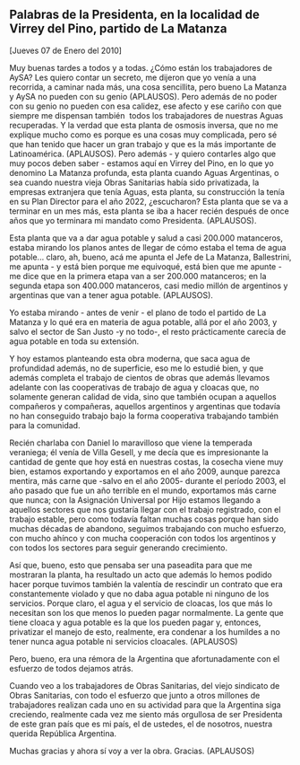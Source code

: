 Palabras de la Presidenta, en la localidad de Virrey del Pino, partido de La Matanza
------------------------------------------------------------------------------------

[Jueves 07 de Enero del 2010]

Muy buenas tardes a todos y a todas. ¿Cómo están los trabajadores de
AySA? Les quiero contar un secreto, me dijeron que yo venía a una
recorrida, a caminar nada más, una cosa sencillita, pero bueno La
Matanza y AySA no pueden con su genio (APLAUSOS). Pero además de no
poder con su genio no pueden con esa calidez, ese afecto y ese cariño
con que siempre me dispensan también  todos los trabajadores de nuestras
Aguas recuperadas. Y la verdad que esta planta de osmosis inversa, que
no me explique mucho como es porque es una cosas muy complicada, pero sé
que han tenido que hacer un gran trabajo y que es la más importante de
Latinoamérica. (APLAUSOS). Pero además - y quiero contarles algo que muy
pocos deben saber - estamos aquí en Virrey del Pino, en lo que yo
denomino La Matanza profunda, esta planta cuando Aguas Argentinas, o sea
cuando nuestra vieja Obras Sanitarias había sido privatizada, la
empresas extranjera que tenía Aguas, esta planta, su construcción la
tenía en su Plan Director para el año 2022, ¿escucharon? Esta planta que
se va a terminar en un mes más, esta planta se iba a hacer recién
después de once años que yo terminara mi mandato como Presidenta.
(APLAUSOS).

Esta planta que va a dar agua potable y salud a casi 200.000 matanceros,
estaba mirando los planos antes de llegar de cómo estaba el tema de agua
potable... claro, ah, bueno, acá me apunta el Jefe de La Matanza,
Ballestrini, me apunta - y está bien porque me equivoqué, está bien que
me apunte - me dice que en la primera etapa van a ser 200.000
matanceros; en la segunda etapa son 400.000 matanceros, casi medio
millón de argentinos y argentinas que van a tener agua potable.
(APLAUSOS).

Yo estaba mirando - antes de venir - el plano de todo el partido de La
Matanza y lo qué era en materia de agua potable, allá por el año 2003, y
salvo el sector de San Justo -y no todo-, el resto prácticamente carecía
de agua potable en toda su extensión.

Y hoy estamos planteando esta obra moderna, que saca agua de profundidad
además, no de superficie, eso me lo estudié bien, y que además completa
el trabajo de cientos de obras que además llevamos adelante con las
cooperativas de trabajo de agua y cloacas que, no solamente generan
calidad de vida, sino que también ocupan a aquellos compañeros y
compañeras, aquellos argentinos y argentinas que todavía no han
conseguido trabajo bajo la forma cooperativa trabajando también para la
comunidad.

Recién charlaba con Daniel lo maravilloso que viene la temperada
veraniega; él venía de Villa Gesell, y me decía que es impresionante la
cantidad de gente que hoy está en nuestras costas, la cosecha viene muy
bien, estamos exportando y exportamos en el año 2009, aunque parezca
mentira, más carne que -salvo en el año 2005- durante el período 2003,
el año pasado que fue un año terrible en el mundo, exportamos más carne
que nunca; con la Asignación Universal por Hijo estamos llegando a
aquellos sectores que nos gustaría llegar con el trabajo registrado, con
el trabajo estable, pero como todavía faltan muchas cosas porque han
sido muchas décadas de abandono, seguimos trabajando con mucho esfuerzo,
con mucho ahínco y con mucha cooperación con todos los argentinos y con
todos los sectores para seguir generando crecimiento.

Así que, bueno, esto que pensaba ser una paseadita para que me mostraran
la planta, ha resultado un acto que además lo hemos podido hacer porque
tuvimos también la valentía de rescindir un contrato que era
constantemente violado y que no daba agua potable ni ninguno de los
servicios. Porque claro, el agua y el servicio de cloacas, los que más
lo necesitan son los que menos lo pueden pagar normalmente. La gente que
tiene cloaca y agua potable es la que los pueden pagar y, entonces,
privatizar el manejo de esto, realmente, era condenar a los humildes a
no tener nunca agua potable ni servicios cloacales. (APLAUSOS)

Pero, bueno, era una rémora de la Argentina que afortunadamente con el
esfuerzo de todos dejamos atrás.

Cuando veo a los trabajadores de Obras Sanitarias, del viejo sindicato
de Obras Sanitarias, con todo el esfuerzo que junto a otros millones de
trabajadores realizan cada uno en su actividad para que la Argentina
siga creciendo, realmente cada vez me siento más orgullosa de ser
Presidenta de este gran país que es mi país, el de ustedes, el de
nosotros, nuestra querida República Argentina.

Muchas gracias y ahora sí voy a ver la obra. Gracias. (APLAUSOS)
